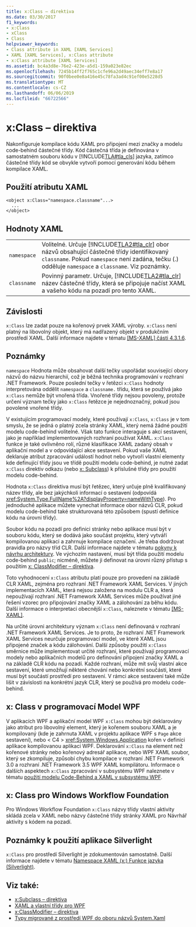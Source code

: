 ```yaml
---
title: x:Class – direktiva
ms.date: 03/30/2017
f1_keywords:
- x:Class
- xClass
- Class
helpviewer_keywords:
- Class attribute in XAML [XAML Services]
- XAML [XAML Services], x:Class attribute
- x:Class attribute [XAML Services]
ms.assetid: bc4a3d8e-76e2-423e-a5d1-159a023e82ec
ms.openlocfilehash: 7245b14ff2f765c1cfe96a2d49aec34eff7e8a17
ms.sourcegitcommit: 90f0bee0e8a416e45c78fa3ad4c91ef00e5228d5
ms.translationtype: MT
ms.contentlocale: cs-CZ
ms.lasthandoff: 06/06/2019
ms.locfileid: "66722566"
---
```

# <a name="xclass-directive"></a>x:Class – direktiva
Nakonfiguruje kompilace kódu XAML pro připojení mezi značky a modelu code-behind částečné třídy. Kód částečná třída je definována v samostatném souboru kódu v [!INCLUDE[TLA#tla_cls](../../../includes/tlasharptla-cls-md.md)] jazyka, zatímco částečné třídy kód se obvykle vytvoří pomocí generování kódu během kompilace XAML.  
  
## <a name="xaml-attribute-usage"></a>Použití atributu XAML  
  
```  
<object x:Class="namespace.classname"...>  
  ...  
</object>  
```  
  
## <a name="xaml-values"></a>Hodnoty XAML  
  
|||  
|-|-|  
|`namespace`|Volitelné. Určuje [!INCLUDE[TLA2#tla_clr](../../../includes/tla2sharptla-clr-md.md)] obor názvů obsahující částečné třídy identifikovaný `classname`. Pokud `namespace` není zadána, tečku (.) odděluje `namespace` a `classname`. Viz poznámky.|  
|`classname`|Povinný parametr. Určuje, [!INCLUDE[TLA2#tla_clr](../../../includes/tla2sharptla-clr-md.md)] název částečné třídy, která se připojuje načíst XAML a vašeho kódu na pozadí pro tento XAML.|  
  
## <a name="dependencies"></a>Závislosti  
 `x:Class` lze zadat pouze na kořenový prvek XAML výroby. `x:Class` není platný na libovolný objekt, který má nadřazený objekt v produkčním prostředí XAML. Další informace najdete v tématu [ \[MS-XAML\] části 4.3.1.6](https://go.microsoft.com/fwlink/?LinkId=114525).  
  
## <a name="remarks"></a>Poznámky  
 `namespace` Hodnota může obsahovat další tečky uspořádat související obory názvů do názvu hierarchií, což je běžná technika programování v rozhraní .NET Framework. Pouze poslední tečky v řetězci `x:Class` hodnoty interpretována oddělit `namespace` a `classname.` třídu, která se používá jako `x:Class` nemůže být vnořená třída. Vnořené třídy nejsou povoleny, protože určení význam tečky jako `x:Class` řetězce je nejednoznačný, pokud jsou povolené vnořené třídy.  
  
 V existujícím programovací modely, které používají `x:Class`, `x:Class` je v tom smyslu, že se jedná o platný zcela stránky XAML, který nemá žádné použití modelu code-behind volitelné. Však tato funkce interaguje s akcí sestavení, jako je například implementovaných rozhraní používat XAML. `x:Class` funkce je také ovlivněno rolí, různé klasifikace XAML zadaný obsah v aplikační model a v odpovídající akce sestavení. Pokud vaše XAML deklaruje atribut zpracování událostí hodnot nebo vytvoří vlastní elementy kde definující třídy jsou ve třídě použití modelu code-behind, je nutné zadat `x:Class` direktiv odkazu (nebo [x: Subclass](x-subclass-directive.md)) k příslušné třídy pro použití modelu code-behind.  
  
 Hodnota `x:Class` direktiva musí být řetězec, který určuje plně kvalifikovaný název třídy, ale bez jakýchkoli informací o sestavení (odpovídá <xref:System.Type.FullName%2A?displayProperty=nameWithType>). Pro jednoduché aplikace můžete vynechat informace obor názvů CLR, pokud modelu code-behind také strukturovaná této způsobem (spustí definice kódu na úrovni třídy).  
  
 Soubor kódu na pozadí pro definici stránky nebo aplikace musí být v souboru kódu, který se dodává jako součást projektu, který vytváří kompilovanou aplikaci a zahrnuje kompilace označení. Je třeba dodržovat pravidla pro názvy tříd CLR. Další informace najdete v tématu [pokyny k návrhu architektury](../../standard/design-guidelines/index.md). Ve výchozím nastavení, musí být třída použití modelu code-behind `public`; nicméně, můžete ji definovat na úrovni různý přístup s použitím [x: ClassModifier – direktiva](x-classmodifier-directive.md).  
  
 Toto vyhodnocení `x:Class` atributu platí pouze pro provedení na základě CLR XAML, zejména pro rozhraní .NET Framework XAML Services. V jiných implementacích XAML, která nejsou založena na modulu CLR a, která nepoužívají rozhraní .NET Framework XAML Services může používat jiné řešení vzorec pro připojování značky XAML a zálohování za běhu kódu. Další informace o interpretaci obecnější `x:Class`, naleznete v tématu [ \[MS-XAML\]](https://go.microsoft.com/fwlink/?LinkId=114525).  
  
 Na určité úrovni architektury význam `x:Class` není definovaná v rozhraní .NET Framework XAML Services. Je to proto, že rozhraní .NET Framework XAML Services neurčuje programovací model, ve které XAML jsou připojené značek a kódu zálohování. Další způsoby použití `x:Class` směrnice může implementovat určité rozhraní, které používají programovací modely nebo aplikačních modelů pro definování připojení značky XAML a na základě CLR kódu na pozadí. Každé rozhraní, může mít svůj vlastní akce sestavení, které umožňují některé chování nebo konkrétní součásti, které musí být součástí prostředí pro sestavení. V rámci akce sestavení také může lišit v závislosti na konkrétní jazyk CLR, který se používá pro modelu code-behind.  
  
## <a name="xclass-in-the-wpf-programming-model"></a>x: Class v programovací Model WPF  
 V aplikacích WPF a aplikační model WPF `x:Class` mohou být deklarovány jako atribut pro libovolný element, který je kořenem souboru XAML a je kompilovaný (kde je zahrnuta XAML v projektu aplikace WPF s `Page` akce sestavení), nebo < C4 > <xref:System.Windows.Application>  kořen v definici aplikace kompilovanou aplikaci WPF. Deklarování `x:Class` na element než kořenové stránky nebo kořenový adresář aplikace, nebo WPF XAML soubor, který se zkompiluje, způsobí chybu kompilace v rozhraní .NET Framework 3.0 a rozhraní .NET Framework 3.5 WPF XAML kompilátoru. Informace o dalších aspektech `x:Class` zpracování v subsystému WPF naleznete v tématu [použití modelu Code-Behind a XAML v subsystému WPF](../wpf/advanced/code-behind-and-xaml-in-wpf.md).  
  
## <a name="xclass-for-windows-workflow-foundation"></a>x: Class pro Windows Workflow Foundation  
 Pro Windows Workflow Foundation `x:Class` názvy třídy vlastní aktivity skládá zcela v XAML nebo názvy částečné třídy stránky XAML pro Návrhář aktivity s kódem na pozadí.  
  
## <a name="silverlight-usage-notes"></a>Poznámky k použití aplikace Silverlight  
 `x:Class` pro prostředí Silverlight je zdokumentován samostatně. Další informace najdete v tématu [Namespace XAML (x:) Funkce jazyka (Silverlight)](https://go.microsoft.com/fwlink/?LinkId=199081).  
  
## <a name="see-also"></a>Viz také:

- [x:Subclass – direktiva](x-subclass-directive.md)
- [XAML a vlastní třídy pro WPF](../wpf/advanced/xaml-and-custom-classes-for-wpf.md)
- [x:ClassModifier – direktiva](x-classmodifier-directive.md)
- [Typy migrované z prostředí WPF do oboru názvů System.Xaml](types-migrated-from-wpf-to-system-xaml.md)
